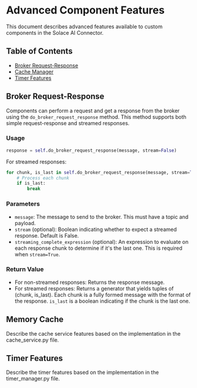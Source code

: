 # Advanced Component Features

This document describes advanced features available to custom components in the Solace AI Connector.

## Table of Contents
- [Broker Request-Response](#broker-request-response)
- [Cache Manager](#cache-manager)
- [Timer Features](#timer-features)

## Broker Request-Response

Components can perform a request and get a response from the broker using the `do_broker_request_response` method. This method supports both simple request-response and streamed responses.

### Usage

```python
response = self.do_broker_request_response(message, stream=False)
```

For streamed responses:

```python
for chunk, is_last in self.do_broker_request_response(message, stream=True, streaming_complete_expression="input.payload:streaming.last_message"):
    # Process each chunk
    if is_last:
        break
```

### Parameters

- `message`: The message to send to the broker. This must have a topic and payload.
- `stream` (optional): Boolean indicating whether to expect a streamed response. Default is False.
- `streaming_complete_expression` (optional): An expression to evaluate on each response chunk to determine if it's the last one. This is required when `stream=True`.

### Return Value

- For non-streamed responses: Returns the response message.
- For streamed responses: Returns a generator that yields tuples of (chunk, is_last). Each chunk is a fully formed message with the format of the response. `is_last` is a boolean indicating if the chunk is the last one.

## Memory Cache

<inst>
Describe the cache service features based on the implementation in the cache_service.py file.
</inst>

## Timer Features

<inst>
Describe the timer features based on the implementation in the timer_manager.py file.
</inst>

